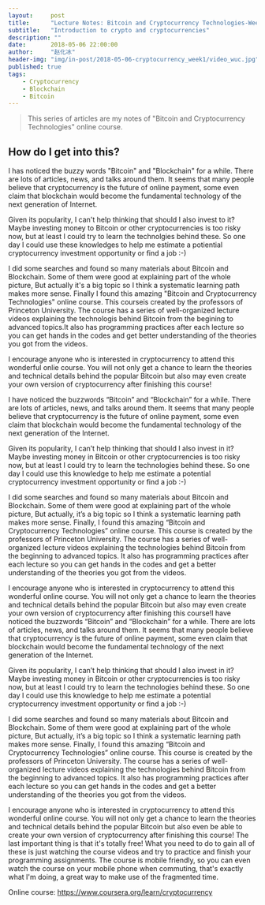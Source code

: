 ```yaml
---
layout:     post
title:      "Lecture Notes: Bitcoin and Cryptocurrency Technologies-Week 1"
subtitle:   "Introduction to crypto and cryptocurrencies"
description: ""
date:       2018-05-06 22:00:00
author:     "赵化冰"
header-img: "img/in-post/2018-05-06-cryptocurrency_week1/video_wuc.jpg"
published: true
tags:
    - Cryptocurrency
    - Blockchain
    - Bitcoin
---
```


> This series of articles are my notes of "Bitcoin and Cryptocurrency Technologies" online course.

## How do I get into this?

I has noticed the buzzy words "Bitcoin" and "Blockchain" for a while. There are lots of articles, news, and talks around them. It seems that many people believe that cryptocurrency is the future of online payment, some even claim that blockchain would become the fundamental technology of the next generation of Internet. 

Given its popularity, I can't help thinking that should I also invest to it? Maybe investing money to Bitcoin or other cryptocurrencies is too risky now, but at least I could try to learn the technolgies behind these. So one day I could use these knowledges to help me estimate a potiential cryptocurrency investment opportunity or find a job :-)

I did some searches and found so many materials about Bitcoin and Blockchain. Some of them were good at explaining part of the whole picture, But actually it's a big topic so I think a systematic learning path makes more sense. Finally I found this amazing "Bitcoin and Cryptocurrency Technologies" online course. This courseis created by the professors of Princeton University. The course has a series of well-organized lecture videos explaining the technologis behind Bitcoin from the begining to advanced topics.It also has programming practices after each lecture so you can get hands in the codes and get better understanding of the theories you got from the videos. 

I encourage anyone who is interested in cryptocurrency to attend this wonderful onlie course. You will not only get a chance to learn the theories and technical details behind the popular Bitcoin but also may even create your own version of cryptocurrency after finishing this course! 

I have noticed the buzzwords “Bitcoin” and “Blockchain” for a while. There are lots of articles, news, and talks around them. It seems that many people believe that cryptocurrency is the future of online payment, some even claim that blockchain would become the fundamental technology of the next generation of the Internet.

Given its popularity, I can’t help thinking that should I also invest in it? Maybe investing money in Bitcoin or other cryptocurrencies is too risky now, but at least I could try to learn the technologies behind these. So one day I could use this knowledge to help me estimate a potential cryptocurrency investment opportunity or find a job :-)

I did some searches and found so many materials about Bitcoin and Blockchain. Some of them were good at explaining part of the whole picture, But actually, it’s a big topic so I think a systematic learning path makes more sense. Finally, I found this amazing “Bitcoin and Cryptocurrency Technologies” online course. This course is created by the professors of Princeton University. The course has a series of well-organized lecture videos explaining the technologies behind Bitcoin from the beginning to advanced topics. It also has programming practices after each lecture so you can get hands in the codes and get a better understanding of the theories you got from the videos.

I encourage anyone who is interested in cryptocurrency to attend this wonderful online course. You will not only get a chance to learn the theories and technical details behind the popular Bitcoin but also may even create your own version of cryptocurrency after finishing this course!I have noticed the buzzwords “Bitcoin” and “Blockchain” for a while. There are lots of articles, news, and talks around them. It seems that many people believe that cryptocurrency is the future of online payment, some even claim that blockchain would become the fundamental technology of the next generation of the Internet.

Given its popularity, I can’t help thinking that should I also invest in it? Maybe investing money in Bitcoin or other cryptocurrencies is too risky now, but at least I could try to learn the technologies behind these. So one day I could use this knowledge to help me estimate a potential cryptocurrency investment opportunity or find a job :-)

I did some searches and found so many materials about Bitcoin and Blockchain. Some of them were good at explaining part of the whole picture, But actually, it’s a big topic so I think a systematic learning path makes more sense. Finally, I found this amazing “Bitcoin and Cryptocurrency Technologies” online course. This course is created by the professors of Princeton University. The course has a series of well-organized lecture videos explaining the technologies behind Bitcoin from the beginning to advanced topics. It also has programming practices after each lecture so you can get hands in the codes and get a better understanding of the theories you got from the videos.

I encourage anyone who is interested in cryptocurrency to attend this wonderful online course. You will not only get a chance to learn the theories and technical details behind the popular Bitcoin but also even be able to create your own version of cryptocurrency after finishing this course!  The last important thing is that it's totally free!  What you need to do to gain all of these is just watching the course videos and try to practice and finish your programming assignments. The course is mobile friendly, so you can even watch the course on your mobile phone when commuting, that's exactly what I'm doing, a great way to make use of the fragmented time.

Online course: https://www.coursera.org/learn/cryptocurrency
